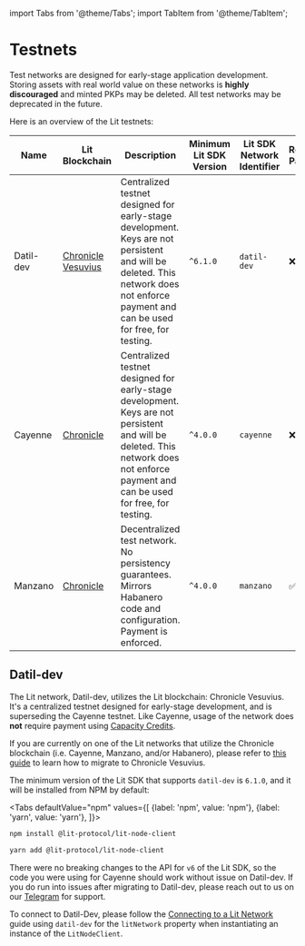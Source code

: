 import Tabs from '@theme/Tabs';
import TabItem from '@theme/TabItem';

# Testnets

Test networks are designed for early-stage application development. Storing assets with real world value on these networks is **highly discouraged** and minted PKPs may be deleted. All test networks may be deprecated in the future.

Here is an overview of the Lit testnets:

| Name      | Lit Blockchain                                             | Description                                                                                                                                                                         | Minimum Lit SDK Version | Lit SDK Network Identifier | Requires Payment |
|-----------|------------------------------------------------------------|-------------------------------------------------------------------------------------------------------------------------------------------------------------------------------------|-------------------------|----------------------------|------------------|
| Datil-dev | [Chronicle Vesuvius](./lit-blockchains/chronicle-vesuvius) | Centralized testnet designed for early-stage development. Keys are not persistent and will be deleted. This network does not enforce payment and can be used for free, for testing. | `^6.1.0`                | `datil-dev`                | ❌                |
| Cayenne   | [Chronicle](./lit-blockchains/chronicle)                   | Centralized testnet designed for early-stage development. Keys are not persistent and will be deleted. This network does not enforce payment and can be used for free, for testing. | `^4.0.0`                | `cayenne`                  | ❌                |
| Manzano   | [Chronicle](./lit-blockchains/chronicle)                   | Decentralized test network. No persistency guarantees. Mirrors Habanero code and configuration. Payment is enforced.                                                                | `^4.0.0`                | `manzano`                  | ✅                |

## Datil-dev

The Lit network, Datil-dev, utilizes the Lit blockchain: Chronicle Vesuvius. It's a centralized testnet designed for early-stage development, and is superseding the Cayenne testnet. Like Cayenne, usage of the network does **not** require payment using [Capacity Credits](../sdk/capacity-credits).

If you are currently on one of the Lit networks that utilize the Chronicle blockchain (i.e. Cayenne, Manzano, and/or Habanero), please refer to [this guide](./connecting-to-a-lit-network/migrating-to-vesuvius) to learn how to migrate to Chronicle Vesuvius.

The minimum version of the Lit SDK that supports `datil-dev` is `6.1.0`, and it will be installed from NPM by default:

<Tabs
defaultValue="npm"
values={[
{label: 'npm', value: 'npm'},
{label: 'yarn', value: 'yarn'},
]}>
<TabItem value="npm">

```bash
npm install @lit-protocol/lit-node-client
```

</TabItem>

<TabItem value="yarn">

```bash
yarn add @lit-protocol/lit-node-client
```

</TabItem>
</Tabs>

There were no breaking changes to the API for `v6` of the Lit SDK, so the code you were using for Cayenne should work without issue on Datil-dev. If you do run into issues after migrating to Datil-dev, please reach out to us on our [Telegram](https://t.me/+aa73FAF9Vp82ZjJh) for support.

To connect to Datil-Dev, please follow the [Connecting to a Lit Network](./connecting) guide using `datil-dev` for the `litNetwork` property when instantiating an instance of the `LitNodeClient`.
